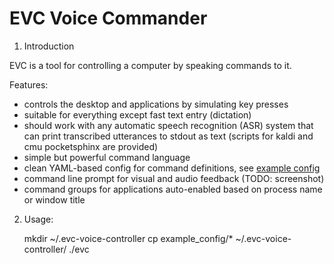 EVC Voice Commander
===================

1. Introduction

EVC is a tool for controlling a computer by speaking commands to it.

Features:

- controls the desktop and applications by simulating key presses
- suitable for everything except fast text entry (dictation)
- should work with any automatic speech recognition (ASR) system that can print
  transcribed utterances to stdout as text (scripts for kaldi and cmu pocketsphinx
  are provided)
- simple but powerful command language
- clean YAML-based config for command definitions, see [example config](example_config/modes.yaml)
- command line prompt for visual and audio feedback (TODO: screenshot)
- command groups for applications auto-enabled based on process name or window title


2. Usage:

    mkdir ~/.evc-voice-controller
    cp example_config/* ~/.evc-voice-controller/
    ./evc
